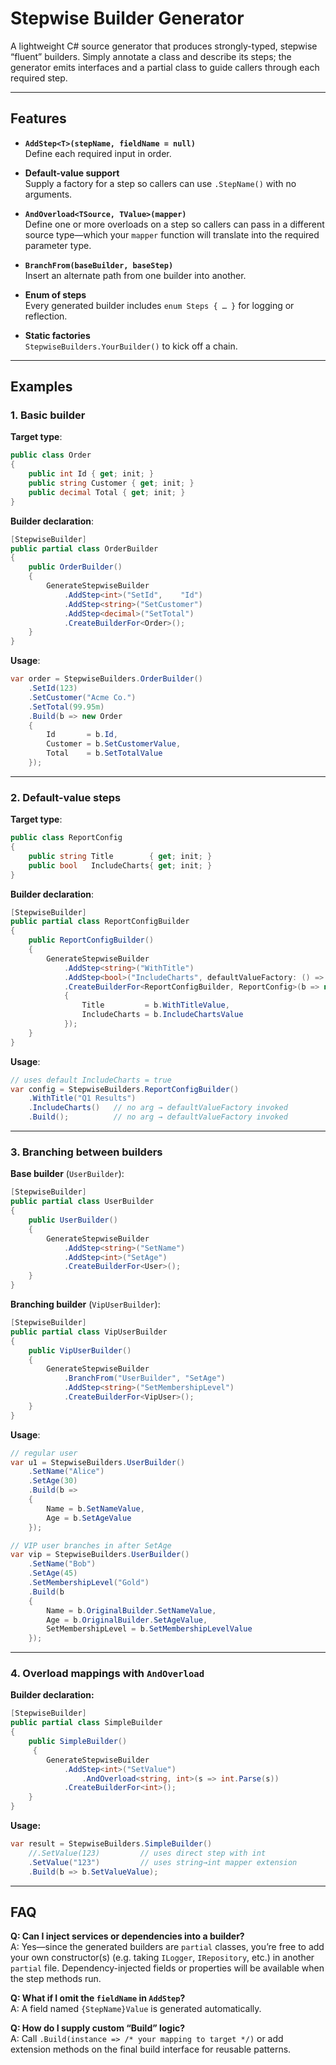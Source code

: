 # Stepwise Builder Generator

A lightweight C# source generator that produces strongly-typed, stepwise “fluent” builders. Simply annotate a class and describe its steps; the generator emits interfaces and a partial class to guide callers through each required step.

---

## Features

- **`AddStep<T>(stepName, fieldName = null)`**  
  Define each required input in order.

- **Default-value support**  
  Supply a factory for a step so callers can use `.StepName()` with no arguments.

- **`AndOverload<TSource, TValue>(mapper)`**  
 Define one or more overloads on a step so callers can pass in a different source type—which your `mapper` function will translate into the required parameter type.  

- **`BranchFrom(baseBuilder, baseStep)`**  
  Insert an alternate path from one builder into another.

- **Enum of steps**  
  Every generated builder includes `enum Steps { … }` for logging or reflection.

- **Static factories**  
  `StepwiseBuilders.YourBuilder()` to kick off a chain.

---

## Examples

### 1. Basic builder  

**Target type**:
```csharp
public class Order
{
    public int Id { get; init; }
    public string Customer { get; init; }
    public decimal Total { get; init; }
}
```

**Builder declaration**:
```csharp
[StepwiseBuilder]
public partial class OrderBuilder
{
    public OrderBuilder()
    {
        GenerateStepwiseBuilder
            .AddStep<int>("SetId",    "Id")
            .AddStep<string>("SetCustomer")
            .AddStep<decimal>("SetTotal")
            .CreateBuilderFor<Order>();
    }
}
```

**Usage**:
```csharp
var order = StepwiseBuilders.OrderBuilder()
    .SetId(123)
    .SetCustomer("Acme Co.")
    .SetTotal(99.95m)
    .Build(b => new Order
    {
        Id       = b.Id,
        Customer = b.SetCustomerValue,
        Total    = b.SetTotalValue
    });
```

---

### 2. Default-value steps  

**Target type**:
```csharp
public class ReportConfig
{
    public string Title        { get; init; }
    public bool   IncludeCharts{ get; init; }
}
```

**Builder declaration**:
```csharp
[StepwiseBuilder]
public partial class ReportConfigBuilder
{
    public ReportConfigBuilder()
    {
        GenerateStepwiseBuilder
            .AddStep<string>("WithTitle")
            .AddStep<bool>("IncludeCharts", defaultValueFactory: () => true)
            .CreateBuilderFor<ReportConfigBuilder, ReportConfig>(b => new ReportConfig
            {
                Title         = b.WithTitleValue,
                IncludeCharts = b.IncludeChartsValue
            });
    }
}
```

**Usage**:
```csharp
// uses default IncludeCharts = true
var config = StepwiseBuilders.ReportConfigBuilder()
    .WithTitle("Q1 Results")
    .IncludeCharts()   // no arg → defaultValueFactory invoked
    .Build();          // no arg → defaultValueFactory invoked
```

---

### 3. Branching between builders  

**Base builder** (`UserBuilder`):
```csharp
[StepwiseBuilder]
public partial class UserBuilder
{
    public UserBuilder()
    {
        GenerateStepwiseBuilder
            .AddStep<string>("SetName")
            .AddStep<int>("SetAge")
            .CreateBuilderFor<User>();
    }
}
```

**Branching builder** (`VipUserBuilder`):
```csharp
[StepwiseBuilder]
public partial class VipUserBuilder
{
    public VipUserBuilder()
    {
        GenerateStepwiseBuilder
            .BranchFrom("UserBuilder", "SetAge")
            .AddStep<string>("SetMembershipLevel")
            .CreateBuilderFor<VipUser>();
    }
}
```

**Usage**:
```csharp
// regular user
var u1 = StepwiseBuilders.UserBuilder()
    .SetName("Alice")
    .SetAge(30)
    .Build(b => 
    {
        Name = b.SetNameValue,
        Age = b.SetAgeValue
    });

// VIP user branches in after SetAge
var vip = StepwiseBuilders.UserBuilder()
    .SetName("Bob")
    .SetAge(45)
    .SetMembershipLevel("Gold")
    .Build(b 
    {
        Name = b.OriginalBuilder.SetNameValue,
        Age = b.OriginalBuilder.SetAgeValue,
        SetMembershipLevel = b.SetMembershipLevelValue
    });
```

---

### 4. Overload mappings with `AndOverload`
**Builder declaration:**
```csharp
[StepwiseBuilder]
public partial class SimpleBuilder
{
    public SimpleBuilder()
     {
        GenerateStepwiseBuilder
            .AddStep<int>("SetValue")
                .AndOverload<string, int>(s => int.Parse(s))
            .CreateBuilderFor<int>();
    }
}
```
**Usage:**
```csharp
var result = StepwiseBuilders.SimpleBuilder()
    //.SetValue(123)         // uses direct step with int
    .SetValue("123")         // uses string→int mapper extension
    .Build(b => b.SetValueValue);
```

---

## FAQ

**Q: Can I inject services or dependencies into a builder?**  
A: Yes—since the generated builders are `partial` classes, you’re free to add your own constructor(s) (e.g. taking `ILogger`, `IRepository`, etc.) in another `partial` file. Dependency-injected fields or properties will be available when the step methods run.

**Q: What if I omit the `fieldName` in `AddStep`?**  
A: A field named `{StepName}Value` is generated automatically.

**Q: How do I supply custom “Build” logic?**  
A: Call `.Build(instance => /* your mapping to target */)` or add extension methods on the final build interface for reusable patterns.
